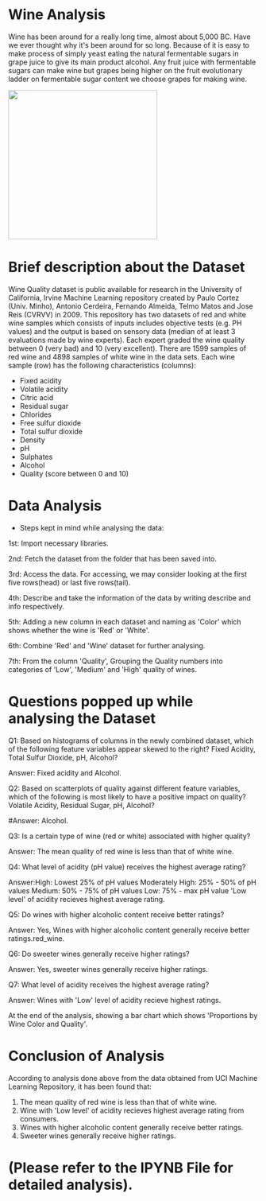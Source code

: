 # Wine Analysis
Wine has been around for a really long time, almost about 5,000 BC. Have we ever thought why it's been around for so long. Because of it is easy to make process of simply yeast eating the natural fermentable sugars in grape juice to give its main product alcohol. Any fruit juice with fermentable sugars can make wine but grapes being higher on the fruit evolutionary ladder on fermentable sugar content we choose grapes for making wine.

<img src="https://i.pinimg.com/originals/f4/9e/a9/f49ea9151a1aa714de4397b5abc10490.gif" width="300" />

# Brief description about the Dataset
Wine Quality dataset is public available for research in the University of California, Irvine Machine Learning repository created by Paulo Cortez (Univ. Minho), Antonio Cerdeira, Fernando Almeida, Telmo Matos and Jose Reis (CVRVV) in 2009. This repository has two datasets of red and white wine samples which consists of inputs includes objective tests (e.g. PH values) and the output is based on sensory data (median of at least 3 evaluations made by wine experts). Each expert graded the wine quality between 0 (very bad) and 10 (very excellent).
There are 1599 samples of red wine and 4898 samples of white wine in the data sets. Each wine sample (row) has the following characteristics (columns):

- Fixed acidity
- Volatile acidity
- Citric acid
- Residual sugar
- Chlorides
- Free sulfur dioxide
- Total sulfur dioxide
- Density
- pH
- Sulphates
- Alcohol
- Quality (score between 0 and 10)

# Data Analysis
- Steps kept in mind while analysing the data:

1st: Import necessary libraries.

2nd: Fetch the dataset from the folder that has been saved into.

3rd: Access the data. For accessing, we may consider looking at the first five rows(head) or last five rows(tail).

4th: Describe and take the information of the data by writing describe and info respectively.

5th: Adding a new column in each dataset and naming as 'Color' which shows whether the wine is 'Red' or 'White'.

6th: Combine 'Red' and 'Wine' dataset for further analysing.

7th: From the column 'Quality', Grouping the Quality numbers into categories of 'Low', 'Medium' and 'High' quality of wines.

# Questions popped up while analysing the Dataset

Q1: Based on histograms of columns in the newly combined dataset, which of the following feature variables appear skewed to the right? Fixed Acidity, Total Sulfur Dioxide, pH, Alcohol?

Answer: Fixed acidity and Alcohol.

Q2: Based on scatterplots of quality against different feature variables, which of the following is most likely to have a positive impact on quality? Volatile Acidity, Residual Sugar, pH, Alcohol?

#Answer: Alcohol.

Q3: Is a certain type of wine (red or white) associated with higher quality?

Answer: The mean quality of red wine is less than that of white wine.

Q4: What level of acidity (pH value) receives the highest average rating?

Answer:High: Lowest 25% of pH values
             Moderately High: 25% - 50% of pH values
             Medium: 50% - 75% of pH values
             Low: 75% - max pH value
'Low level' of acidity recieves highest average rating.

Q5: Do wines with higher alcoholic content receive better ratings?

Answer: Yes, Wines with higher alcoholic content generally receive better ratings.red_wine.

Q6: Do sweeter wines generally receive higher ratings?

Answer: Yes, sweeter wines generally receive higher ratings.

Q7: What level of acidity receives the highest average rating?

Answer: Wines with 'Low' level of acidity recieve highest ratings.

At the end of the analysis, showing a bar chart which shows 'Proportions by Wine Color and Quality'.

# Conclusion of Analysis

According to analysis done above from the data obtained from UCI Machine Learning Repository, it has been found that:

1. The mean quality of red wine is less than that of white wine.
2. Wine with 'Low level' of acidity recieves highest average rating from consumers.
3. Wines with higher alcoholic content generally receive better ratings.
4. Sweeter wines generally receive higher ratings.

# (Please refer to the IPYNB File for detailed analysis).






